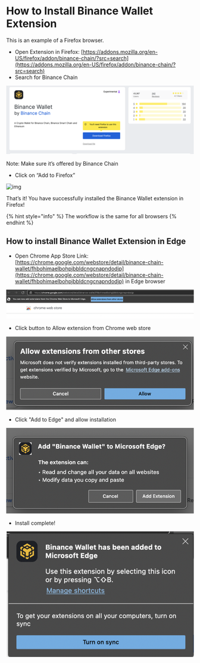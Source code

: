 # How to Install Binance Wallet Extension

This is an example of a Firefox browser.&#x20;

* Open Extension in Firefox: [https://addons.mozilla.org/en-US/firefox/addon/binance-chain/?src=search](https://addons.mozilla.org/en-US/firefox/addon/binance-chain/?src=search)
* Search for Binance Chain

![](<../../.gitbook/assets/image (87) (1) (1).png>)

Note: Make sure it’s offered by Binance Chain

* Click on “Add to Firefox”

![img](https://lh4.googleusercontent.com/BxNDhV2jxT9B7D8cbS7Fh8XY1TVeh\_45Sm18xn\_sBCTSUGtQzFI086TBS61QHXquLxmikpSpILOAlpE-azn9EWgdwU0kraW1VrCbjqXK8liCylFw\_IBfyW40yOk5aNCX34oRi\_sX)

That’s it! You have successfully installed the Binance Wallet extension in Firefox!

{% hint style="info" %}
The workflow is the same for all browsers
{% endhint %}

## How to install Binance Wallet Extension in Edge

* Open Chrome App Store Link: [https://chrome.google.com/webstore/detail/binance-chain-wallet/fhbohimaelbohpjbbldcngcnapndodjp](https://chrome.google.com/webstore/detail/binance-chain-wallet/fhbohimaelbohpjbbldcngcnapndodjp) in Edge browser

![](<../../.gitbook/assets/image (88) (1).png>)

* Click button to Allow extension from Chrome web store

![](<../../.gitbook/assets/image (89) (1) (1).png>)

* Click "Add to Edge" and allow installation

![](<../../.gitbook/assets/image (90) (1).png>)

* Install complete!

![](<../../.gitbook/assets/image (87) (1).png>)
